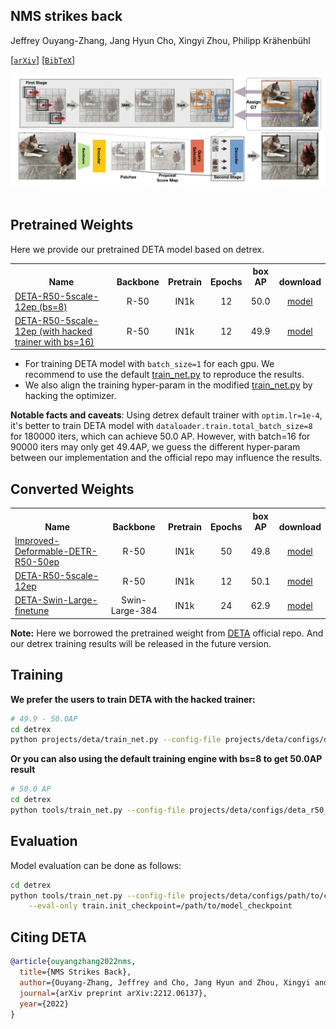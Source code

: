 ## NMS strikes back

Jeffrey Ouyang-Zhang, Jang Hyun Cho, Xingyi Zhou, Philipp Krähenbühl

[[`arXiv`](https://arxiv.org/abs/2212.06137)] [[`BibTeX`](#citing-deta)]

<div align="center">
  <img src="./assets/deta.png"/>
</div><br/>

## Pretrained Weights
Here we provide our pretrained DETA model based on detrex.
<table><tbody>
<!-- START TABLE -->
<!-- TABLE HEADER -->
<th valign="bottom">Name</th>
<th valign="bottom">Backbone</th>
<th valign="bottom">Pretrain</th>
<th valign="bottom">Epochs</th>
<th valign="bottom">box<br/>AP</th>
<th valign="bottom">download</th>
<!-- TABLE BODY -->
 <tr><td align="left"><a href="configs/deta_r50_5scale_12ep.py">DETA-R50-5scale-12ep (bs=8)</a></td>
<td align="center">R-50</td>
<td align="center">IN1k</td>
<td align="center">12</td>
<td align="center">50.0</td>
<td align="center"> <a href="https://github.com/IDEA-Research/detrex-storage/releases/download/v0.4.0/deta_r50_5scale_12ep_bs8.pth">model</a></td>
</tr>
<!-- TABLE BODY -->
 <tr><td align="left"><a href="configs/deta_r50_5scale_12ep.py">DETA-R50-5scale-12ep (with hacked trainer with bs=16)</a></td>
<td align="center">R-50</td>
<td align="center">IN1k</td>
<td align="center">12</td>
<td align="center">49.9</td>
<td align="center"> <a href="">model</a></td>
</tr>
</tbody></table>

- For training DETA model with `batch_size=1` for each gpu. We recommend to use the default [train_net.py](https://github.com/IDEA-Research/detrex/blob/main/tools/train_net.py) to reproduce the results.
- We also align the training hyper-param in the modified [train_net.py](./train_net.py) by hacking the optimizer.

**Notable facts and caveats**: Using detrex default trainer with `optim.lr=1e-4`, it's better to train DETA model with `dataloader.train.total_batch_size=8` for 180000 iters, which can achieve 50.0 AP. However, with batch=16 for 90000 iters may only get 49.4AP, we guess the different hyper-param between our implementation and the official repo may influence the results.

## Converted Weights
<table><tbody>
<!-- START TABLE -->
<!-- TABLE HEADER -->
<th valign="bottom">Name</th>
<th valign="bottom">Backbone</th>
<th valign="bottom">Pretrain</th>
<th valign="bottom">Epochs</th>
<th valign="bottom">box<br/>AP</th>
<th valign="bottom">download</th>
<!-- TABLE BODY -->
 <tr><td align="left"><a href="configs/improved_deformable_detr_baseline_50ep.py">Improved-Deformable-DETR-R50-50ep</a></td>
<td align="center">R-50</td>
<td align="center">IN1k</td>
<td align="center">50</td>
<td align="center">49.8</td>
<td align="center"> <a href="https://github.com/IDEA-Research/detrex-storage/releases/download/v0.3.0/converted_deta_improved_deformable_baseline.pth">model</a></td>
</tr>
 <tr><td align="left"><a href="configs/deta_r50_5scale_12ep.py">DETA-R50-5scale-12ep</a></td>
<td align="center">R-50</td>
<td align="center">IN1k</td>
<td align="center">12</td>
<td align="center">50.1</td>
<td align="center"> <a href="https://github.com/IDEA-Research/detrex-storage/releases/download/v0.3.0/converted_deta_r50_5scale_12ep.pth">model</a></td>
</tr>
 <tr><td align="left"><a href="configs/deta_r50_5scale_12ep.py">DETA-Swin-Large-finetune</a></td>
<td align="center">Swin-Large-384</td>
<td align="center">IN1k</td>
<td align="center">24</td>
<td align="center">62.9</td>
<td align="center"> <a href="https://github.com/IDEA-Research/detrex-storage/releases/download/v0.3.0/converted_deta_swin_o365_finetune.pth">model</a></td>
</tr>
</tbody></table>

**Note:** Here we borrowed the pretrained weight from [DETA](https://github.com/jozhang97/DETA) official repo. And our detrex training results will be released in the future version.

## Training
**We prefer the users to train DETA with the hacked trainer:**

```bash
# 49.9 - 50.0AP
cd detrex
python projects/deta/train_net.py --config-file projects/deta/configs/deta_r50_5scale_12ep.py --num-gpus 8
```

**Or you can also using the default training engine with bs=8 to get 50.0AP result**
```bash
# 50.0 AP
cd detrex
python tools/train_net.py --config-file projects/deta/configs/deta_r50_5scale_12ep.py --num-gpus 8
```

## Evaluation
Model evaluation can be done as follows:
```bash
cd detrex
python tools/train_net.py --config-file projects/deta/configs/path/to/config.py \
    --eval-only train.init_checkpoint=/path/to/model_checkpoint
```


## Citing DETA
```BibTex
@article{ouyangzhang2022nms,
  title={NMS Strikes Back},
  author={Ouyang-Zhang, Jeffrey and Cho, Jang Hyun and Zhou, Xingyi and Kr{\"a}henb{\"u}hl, Philipp},
  journal={arXiv preprint arXiv:2212.06137},
  year={2022}
}
```
